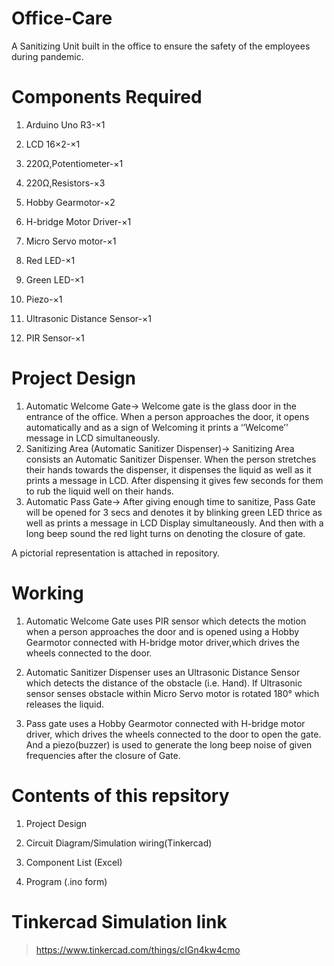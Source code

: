 # Office-Care
A Sanitizing Unit built in the office to ensure the safety of the employees during pandemic.
# Components Required
   1. Arduino Uno R3-×1
   
   2. LCD 16×2-×1
   
   3. 220Ω,Potentiometer-×1
   
   4. 220Ω,Resistors-×3
   
   5. Hobby Gearmotor-×2
   
   6. H-bridge Motor Driver-×1
   
   7. Micro Servo motor-×1
   
   8. Red LED-×1
   
   9. Green LED-×1
   
  10. Piezo-×1
  
  11. Ultrasonic Distance Sensor-×1 
  
  12. PIR Sensor-×1

#  Project Design

1.	Automatic Welcome Gate->
      Welcome gate is the glass door in the entrance of the office. When a person approaches the door, it opens automatically and as a sign of Welcoming it prints a ‘’Welcome’’         message in LCD simultaneously. 
2.	Sanitizing Area (Automatic Sanitizer Dispenser)->
      Sanitizing Area consists an Automatic Sanitizer Dispenser. When the person stretches their hands towards the dispenser, it dispenses the liquid as well as it prints a             message in LCD. After dispensing it gives few seconds for them to rub the liquid well on their hands. 
3.	Automatic Pass Gate->
      After giving enough time to sanitize, Pass Gate will be opened for 3 secs and denotes it by blinking green LED thrice as well as prints a message in LCD Display
      simultaneously. And then with a long beep sound the red light turns on denoting the closure of gate.

A pictorial representation is attached in repository.
#  Working
  1.  Automatic Welcome Gate uses PIR sensor which detects the motion when a person approaches the door and is opened using a Hobby Gearmotor connected with H-bridge motor             driver,which drives the wheels connected to the door.
  
  2.  Automatic Sanitizer Dispenser uses an Ultrasonic Distance Sensor which detects the distance of the obstacle (i.e. Hand). If Ultrasonic sensor senses obstacle within Micro       Servo motor is rotated 180° which releases the liquid.
  
  3.  Pass gate uses a Hobby Gearmotor connected with H-bridge motor driver, which drives the wheels connected to the door to open the gate. And a piezo(buzzer) is used to             generate the long beep noise of given frequencies after the closure of Gate.
#  Contents of this repsitory
1. Project Design 

2. Circuit Diagram/Simulation wiring(Tinkercad)

3. Component List (Excel)

4. Program (.ino form)

# Tinkercad Simulation link
   > https://www.tinkercad.com/things/cIGn4kw4cmo

 

	       
